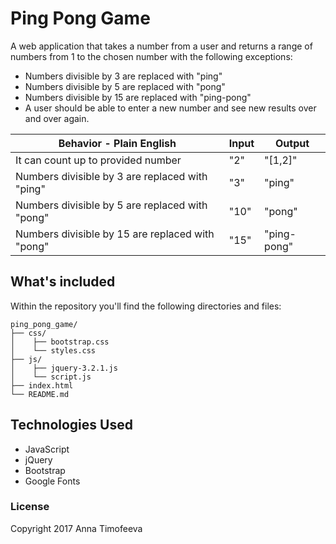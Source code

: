 # Ping Pong Game
A web application that takes a number from a user and returns a range of numbers from 1 to the chosen number with the following exceptions:

* Numbers divisible by 3 are replaced with "ping"
* Numbers divisible by 5 are replaced with "pong"
* Numbers divisible by 15 are replaced with "ping-pong"
* A user should be able to enter a new number and see new results   over and over again.


|Behavior - Plain English|Input|Output|
|---|---|---|
|It can count up to provided number|"2"|"[1,2]"|
|Numbers divisible by 3 are replaced with "ping" |"3"|"ping"|
|Numbers divisible by 5 are replaced with "pong"|"10"|"pong"|
|Numbers divisible by 15 are replaced with "pong"|"15"|"ping-pong"|

## What's included
Within the repository you'll find the following directories and files:

```
ping_pong_game/
├── css/
│    ├── bootstrap.css
│    └── styles.css
├── js/
│    ├── jquery-3.2.1.js
│    └── script.js
├── index.html
└── README.md
```


## Technologies Used
* JavaScript
* jQuery
* Bootstrap
* Google Fonts

### License
Copyright 2017 Anna Timofeeva  
